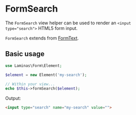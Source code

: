 # FormSearch

The `FormSearch` view helper can be used to render an `<input type="search">`
HTML5 form input.

`FormSearch` extends from [FormText](form-text.md).

## Basic usage

```php
use Laminas\Form\Element;

$element = new Element('my-search');

// Within your view...
echo $this->formSearch($element);
```

Output:

```html
<input type="search" name="my-search" value="">
```

